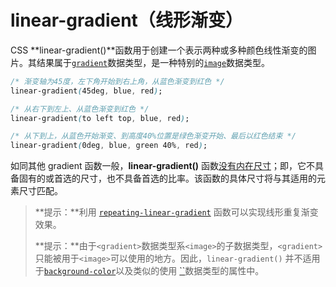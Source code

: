 # linear-gradient（**线形渐变**）

CSS  **linear-gradient()**函数用于创建一个表示两种或多种颜色线性渐变的图片。其结果属于[`gradient`](https://developer.mozilla.org/zh-CN/docs/Web/CSS/gradient)数据类型，是一种特别的[`image`](https://developer.mozilla.org/zh-CN/docs/Web/CSS/image)数据类型。

```css
/* 渐变轴为45度，左下角开始到右上角，从蓝色渐变到红色 */
linear-gradient(45deg, blue, red); 

/* 从右下到左上、从蓝色渐变到红色 */
linear-gradient(to left top, blue, red);

/* 从下到上，从蓝色开始渐变、到高度40%位置是绿色渐变开始、最后以红色结束 */
linear-gradient(0deg, blue, green 40%, red);
```

如同其他 gradient 函数一般，**linear-gradient()** 函数[没有内在尺寸](https://developer.mozilla.org/zh-CN/docs/Web/CSS/image#no_intrinsic)；即，它不具备固有的或首选的尺寸，也不具备首选的比率。该函数的具体尺寸将与其适用的元素尺寸匹配。

> **提示：**利用 [`repeating-linear-gradient`](https://developer.mozilla.org/zh-CN/docs/Web/CSS/repeating-linear-gradient) 函数可以实现线形重复渐变效果。
>
> **提示：**由于`<gradient>`数据类型系`<image>`的子数据类型，`<gradient>`只能被用于`<image>`可以使用的地方。因此，`linear-gradient()` 并不适用于[`background-color`](https://developer.mozilla.org/zh-CN/docs/Web/CSS/background-color)以及类似的使用 [``](https://developer.mozilla.org/zh-CN/docs/Web/CSS/color_value)数据类型的属性中。